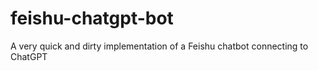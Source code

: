 # feishu-chatgpt-bot

A very quick and dirty implementation of a Feishu chatbot connecting to ChatGPT
